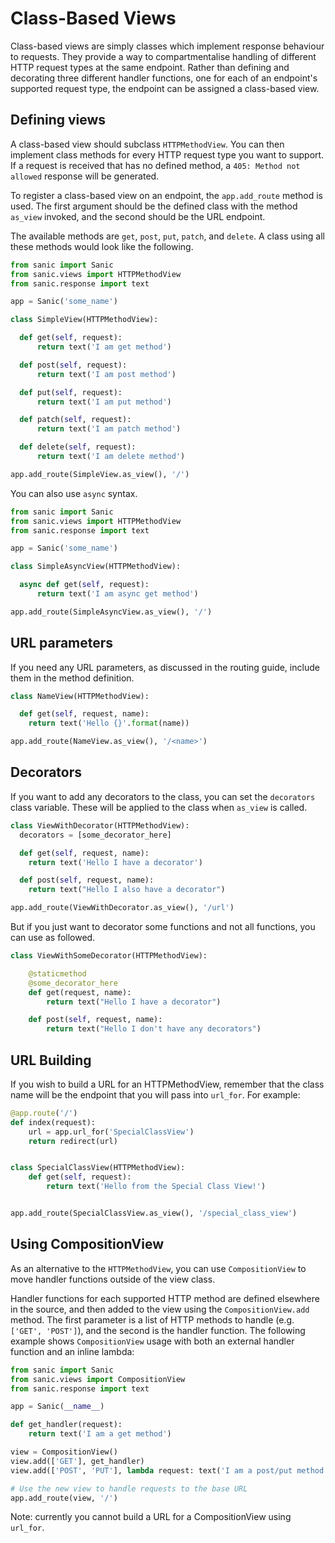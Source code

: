 # Class-Based Views

Class-based views are simply classes which implement response behaviour to
requests. They provide a way to compartmentalise handling of different HTTP
request types at the same endpoint. Rather than defining and decorating three
different handler functions, one for each of an endpoint's supported request
type, the endpoint can be assigned a class-based view.

## Defining views

A class-based view should subclass `HTTPMethodView`. You can then implement
class methods for every HTTP request type you want to support. If a request is
received that has no defined method, a `405: Method not allowed` response will
be generated.

To register a class-based view on an endpoint, the `app.add_route` method is
used. The first argument should be the defined class with the method `as_view`
invoked, and the second should be the URL endpoint.

The available methods are `get`, `post`, `put`, `patch`, and `delete`. A class
using all these methods would look like the following.

```python
from sanic import Sanic
from sanic.views import HTTPMethodView
from sanic.response import text

app = Sanic('some_name')

class SimpleView(HTTPMethodView):

  def get(self, request):
      return text('I am get method')

  def post(self, request):
      return text('I am post method')

  def put(self, request):
      return text('I am put method')

  def patch(self, request):
      return text('I am patch method')

  def delete(self, request):
      return text('I am delete method')

app.add_route(SimpleView.as_view(), '/')

```

You can also use `async` syntax.

```python
from sanic import Sanic
from sanic.views import HTTPMethodView
from sanic.response import text

app = Sanic('some_name')

class SimpleAsyncView(HTTPMethodView):

  async def get(self, request):
      return text('I am async get method')

app.add_route(SimpleAsyncView.as_view(), '/')

```

## URL parameters

If you need any URL parameters, as discussed in the routing guide, include them
in the method definition.

```python
class NameView(HTTPMethodView):

  def get(self, request, name):
    return text('Hello {}'.format(name))

app.add_route(NameView.as_view(), '/<name>')
```

## Decorators

If you want to add any decorators to the class, you can set the `decorators`
class variable. These will be applied to the class when `as_view` is called.

```python
class ViewWithDecorator(HTTPMethodView):
  decorators = [some_decorator_here]

  def get(self, request, name):
    return text('Hello I have a decorator')

  def post(self, request, name):
    return text("Hello I also have a decorator")

app.add_route(ViewWithDecorator.as_view(), '/url')
```

But if you just want to decorator some functions and not all functions, you can use as followed.

```python
class ViewWithSomeDecorator(HTTPMethodView):

    @staticmethod
    @some_decorator_here
    def get(request, name):
        return text("Hello I have a decorator")

    def post(self, request, name):
        return text("Hello I don't have any decorators")
```

## URL Building

If you wish to build a URL for an HTTPMethodView, remember that the class name will be the endpoint
that you will pass into `url_for`. For example:

```python
@app.route('/')
def index(request):
    url = app.url_for('SpecialClassView')
    return redirect(url)


class SpecialClassView(HTTPMethodView):
    def get(self, request):
        return text('Hello from the Special Class View!')


app.add_route(SpecialClassView.as_view(), '/special_class_view')
```


## Using CompositionView

As an alternative to the `HTTPMethodView`, you can use `CompositionView` to
move handler functions outside of the view class.

Handler functions for each supported HTTP method are defined elsewhere in the
source, and then added to the view using the `CompositionView.add` method. The
first parameter is a list of HTTP methods to handle (e.g. `['GET', 'POST']`),
and the second is the handler function. The following example shows
`CompositionView` usage with both an external handler function and an inline
lambda:

```python
from sanic import Sanic
from sanic.views import CompositionView
from sanic.response import text

app = Sanic(__name__)

def get_handler(request):
    return text('I am a get method')

view = CompositionView()
view.add(['GET'], get_handler)
view.add(['POST', 'PUT'], lambda request: text('I am a post/put method'))

# Use the new view to handle requests to the base URL
app.add_route(view, '/')
```

Note: currently you cannot build a URL for a CompositionView using `url_for`.
